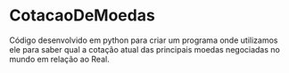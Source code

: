 # CotacaoDeMoedas
 Código desenvolvido em python para criar um programa onde utilizamos ele para saber qual a cotação atual das principais moedas negociadas no mundo em relação ao Real.
